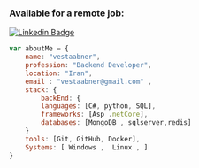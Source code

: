 
### Available for a  remote job:
[![Linkedin Badge](https://img.shields.io/badge/-ahmadHamidi-0072b1?style=flat&logo=Linkedin&logoColor=white&https://www.linkedin.com/in/ahmad-hamidi-03b0381bb//)](https://www.linkedin.com/in/ahmad-hamidi-03b0381bb/) 


 
```javascript
var aboutMe = { 
    name: "vestaabner",
    profession: "Backend Developer",
    location: "Iran",
    email : "vestaabner@gmail.com" ,
    stack: {
        backEnd: {
        languages: [C#, python, SQL],
        frameworks: [Asp .netCore],
        databases: [MongoDB , sqlserver,redis]
    }
    tools: [Git, GitHub, Docker],
    Systems: [ Windows ,  Linux , ]
}
``` 
